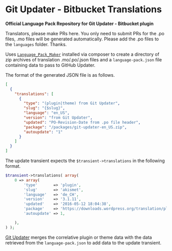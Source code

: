 # Git Updater - Bitbucket Translations

**Official Language Pack Repository for Git Updater - Bitbucket plugin**

Translators, please make PRs here. You only need to submit PRs for the .po files, .mo files will be generated automatically. Please add the .po files to the `languages` folder. Thanks.

Uses [`Language_Pack_Maker`](https://github.com/afragen/language-pack-maker) installed via composer to create a directory of zip archives of translation .mo/.po/.json files and a `language-pack.json` file containing data to pass to GitHub Updater.

The format of the generated JSON file is as follows.

```json
[
  {
    "translations": [
      {
        "type": "(plugin|theme) from Git Updater",
        "slug": "{$slug}",
        "language": "en_US",
        "version": "from Git Updater",
        "updated": "PO-Revision-Date from .po file header",
        "package": "/packages/git-updater-en_US.zip",
        "autoupdate": "1"
      }
    ]
  }
]
```

The update transient expects the `$transient->translations` in the following format.

```php
$transient->translations( array(
	0 => array(
		'type'       => 'plugin',
		'slug'       => 'akismet',
		'language'   => 'de_CH',
		'version'    => '3.1.11',
		'updated'    => '2016-05-12 18:04:38',
		'package'    => 'https://downloads.wordpress.org/translation/plugin/akismet/3.1.11/de_CH.zip',
		'autoupdate' => 1,

	),
) );
```

[Git Updater](https://github.com/afragen/git-updater) merges the correlative plugin or theme data with the data retrieved from the `language-pack.json` to add data to the update transient.
